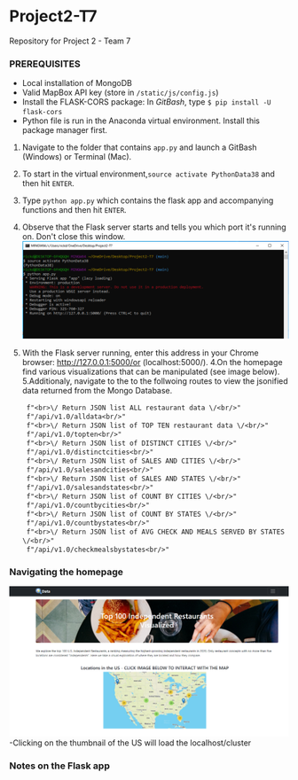 # Project2-T7
Repository for Project 2 - Team 7


### PREREQUISITES

- Local installation of MongoDB
- Valid MapBox API key (store in `/static/js/config.js`)
- Install the FLASK-CORS package: In *GitBash*, type `$ pip install -U flask-cors`
- Python file is run in the Anaconda virtual environment. Install this package manager first.


1. Navigate to the folder that contains ``app.py`` and launch a GitBash (Windows) or Terminal (Mac). 
1.  To start in the virtual environment,``source activate PythonData38`` and then hit `ENTER`.
1. Type ``python app.py`` which contains the flask app and accompanying functions and then hit `ENTER`.
1. Observe that the Flask server starts and tells you which port it's running on. Don't close this window.
![GiBash terminal](/templates/Images/GitBash_screenshot.PNG)
3. With the Flask server running, enter this address in your Chrome browser: http://127.0.0.1:5000/or (localhost:5000/).
4.On the homepage find various visualizations that can be manipulated (see image below). 
5.Additionaly, navigate to the to the follwoing routes to view the jsonified data returned from the Mongo Database.  
 
        f"<br>\/ Return JSON list ALL restaurant data \/<br/>"
        f"/api/v1.0/alldata<br/>"
        f"<br>\/ Return JSON list of TOP TEN restaurant data \/<br/>"
        f"/api/v1.0/topten<br/>"
        f"<br>\/ Return JSON list of DISTINCT CITIES \/<br/>"
        f"/api/v1.0/distinctcities<br/>"        
        f"<br>\/ Return JSON list of SALES AND CITIES \/<br/>"
        f"/api/v1.0/salesandcities<br/>"
        f"<br>\/ Return JSON list of SALES AND STATES \/<br/>"
        f"/api/v1.0/salesandstates<br/>"
        f"<br>\/ Return JSON list of COUNT BY CITIES \/<br/>"
        f"/api/v1.0/countbycities<br/>"
        f"<br>\/ Return JSON list of COUNT BY STATES \/<br/>"
        f"/api/v1.0/countbystates<br/>"
        f"<br>\/ Return JSON list of AVG CHECK AND MEALS SERVED BY STATES \/<br/>"
        f"/api/v1.0/checkmealsbystates<br/>"
        
  
### Navigating the homepage
![Upon landing on the homepage find the following layout](/templates/Images/Site_screenshot.PNG)
-Clicking on the thumbnail of the US will load the localhost/cluster




### Notes on the Flask app

